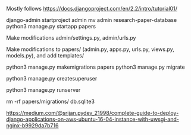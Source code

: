 Mostly follows https://docs.djangoproject.com/en/2.2/intro/tutorial01/

django-admin startproject admin
mv admin research-paper-database
python3 manage.py startapp papers

Make modifications admin/settings.py, admin/urls.py

Make modifications to papers/ (admin.py, apps.py, urls.py, views.py, models.py), and add templates/

python3 manage.py makemigrations papers
python3 manage.py migrate

python3 manage.py createsuperuser

python3 manage.py runserver



rm -rf papers/migrations/ db.sqlite3



https://medium.com/@srijan.pydev_21998/complete-guide-to-deploy-django-applications-on-aws-ubuntu-16-04-instance-with-uwsgi-and-nginx-b9929da7b716
